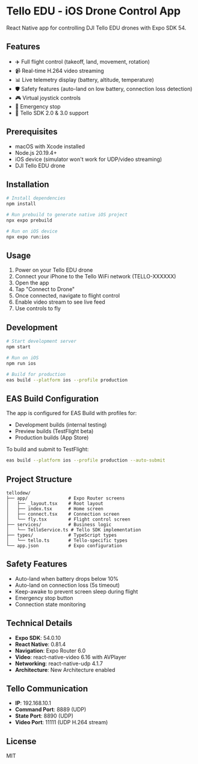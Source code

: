 # Tello EDU - iOS Drone Control App

React Native app for controlling DJI Tello EDU drones with Expo SDK 54.

## Features

- ✈️ Full flight control (takeoff, land, movement, rotation)
- 📹 Real-time H.264 video streaming
- 📊 Live telemetry display (battery, altitude, temperature)
- 🛡️ Safety features (auto-land on low battery, connection loss detection)
- 🎮 Virtual joystick controls
- 🚨 Emergency stop
- 📡 Tello SDK 2.0 & 3.0 support

## Prerequisites

- macOS with Xcode installed
- Node.js 20.19.4+
- iOS device (simulator won't work for UDP/video streaming)
- DJI Tello EDU drone

## Installation

```bash
# Install dependencies
npm install

# Run prebuild to generate native iOS project
npx expo prebuild

# Run on iOS device
npx expo run:ios
```

## Usage

1. Power on your Tello EDU drone
2. Connect your iPhone to the Tello WiFi network (TELLO-XXXXXX)
3. Open the app
4. Tap "Connect to Drone"
5. Once connected, navigate to flight control
6. Enable video stream to see live feed
7. Use controls to fly

## Development

```bash
# Start development server
npm start

# Run on iOS
npm run ios

# Build for production
eas build --platform ios --profile production
```

## EAS Build Configuration

The app is configured for EAS Build with profiles for:
- Development builds (internal testing)
- Preview builds (TestFlight beta)
- Production builds (App Store)

To build and submit to TestFlight:

```bash
eas build --platform ios --profile production --auto-submit
```

## Project Structure

```
tellodew/
├── app/               # Expo Router screens
│   ├── _layout.tsx    # Root layout
│   ├── index.tsx      # Home screen
│   ├── connect.tsx    # Connection screen
│   └── fly.tsx        # Flight control screen
├── services/          # Business logic
│   └── TelloService.ts # Tello SDK implementation
├── types/             # TypeScript types
│   └── tello.ts       # Tello-specific types
└── app.json           # Expo configuration
```

## Safety Features

- Auto-land when battery drops below 10%
- Auto-land on connection loss (5s timeout)
- Keep-awake to prevent screen sleep during flight
- Emergency stop button
- Connection state monitoring

## Technical Details

- **Expo SDK**: 54.0.10
- **React Native**: 0.81.4
- **Navigation**: Expo Router 6.0
- **Video**: react-native-video 6.16 with AVPlayer
- **Networking**: react-native-udp 4.1.7
- **Architecture**: New Architecture enabled

## Tello Communication

- **IP**: 192.168.10.1
- **Command Port**: 8889 (UDP)
- **State Port**: 8890 (UDP)
- **Video Port**: 11111 (UDP H.264 stream)

## License

MIT
